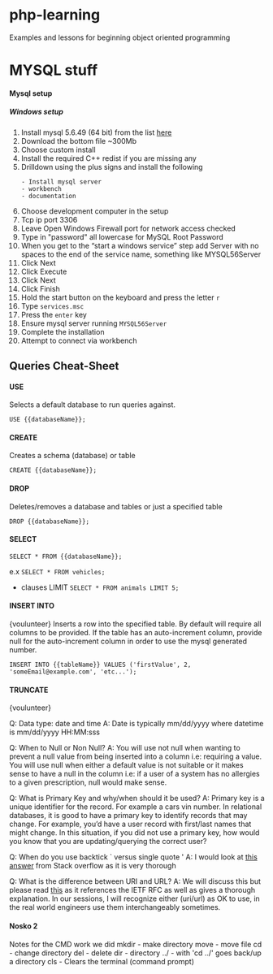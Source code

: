 # php-learning
Examples and lessons for beginning object oriented programming


# MYSQL stuff


#### Mysql setup

##### Windows setup
1. Install mysql 5.6.49 (64 bit) from the list [here](https://downloads.mysql.com/archives/installer)
1. Download the bottom file ~300Mb
1. Choose custom install
1. Install the required C++ redist if you are missing any
1. Drilldown using the plus signs and install the following
    ```
    - Install mysql server
    - workbench
    - documentation
    ```
1. Choose development computer in the setup
1. Tcp ip port 3306
1. Leave Open Windows Firewall port for network access checked
1. Type in "password" all lowercase for MySQL Root Password
1. When you get to the “start a windows service” step add Server with no spaces to the end of the service name, something like MYSQL56Server
1. Click Next
1. Click Execute
1. Click Next
1. Click Finish
1. Hold the start button on the keyboard and press the letter `r`
1. Type `services.msc`
1. Press the `enter` key
1. Ensure mysql server running `MYSQL56Server`
1. Complete the installation
1. Attempt to connect via workbench


## Queries Cheat-Sheet


#### USE
Selects a default database to run queries against.

```
USE {{databaseName}};
```

#### CREATE
Creates a schema (database) or table

```
CREATE {{databaseName}};
```

#### DROP
Deletes/removes a database and tables or just a specified table

```
DROP {{databaseName}};
```

#### SELECT

```
SELECT * FROM {{databaseName}};
```
e.x `SELECT * FROM vehicles;`

- clauses
LIMIT
`SELECT * FROM animals LIMIT 5;`

#### INSERT INTO
{voulunteer}
Inserts a row into the specified table. By default will require all columns to be provided. If the table has an auto-increment column, provide null for the auto-increment column in order to use the mysql generated number.

```
INSERT INTO {{tableName}} VALUES ('firstValue', 2, 'someEmail@example.com', 'etc...');
```


#### TRUNCATE
{voulunteer}




Q: Data type: date and time
A: Date is typically mm/dd/yyyy where datetime is mm/dd/yyyy HH:MM:sss

Q: When to Null or Non Null?
A: You will use not null when wanting to prevent a null value from being inserted into a column i.e: requiring a value. You will use null when either a default value is not suitable or it makes sense to have a null in the column i.e: if a user of a system has no allergies to a given prescription, null would make sense.

Q: What is Primary Key and why/when should it be used?
A: Primary key is a unique identifier for the record. For example a cars vin number. In relational databases, it is good to have a primary key to identify records that may change. For example, you’d have a user record with first/last names that might change. In this situation, if you did not use a primary key, how would you know that you are updating/querying the correct user?

Q: When do you use backtick ` versus single quote '
A: I would look at [this answer](https://stackoverflow.com/questions/11321491/when-to-use-single-quotes-double-quotes-and-backticks-in-mysql) from Stack overflow as it is very thorough 

Q: What is the difference between URI and URL?
A: We will discuss this but please read [this](https://stackoverflow.com/questions/176264/what-is-the-difference-between-a-uri-a-url-and-a-urn) as it references the IETF RFC as well as gives a thorough explanation. In our sessions, I will recognize either (uri/url) as OK to use, in the real world engineers use them interchangeably sometimes.

#### Nosko 2
Notes for the CMD work we did
mkdir  -  make directory
move  -  move file
cd  -  change directory
del  -  delete 
dir  -  directory
../  -  with 'cd ../' goes back/up a directory
cls  -  Clears the terminal (command prompt)